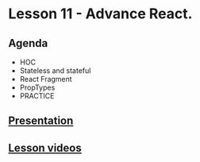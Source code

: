 # Lesson 11 - Advance React.

## Agenda
* HOC
* Stateless and stateful
* React Fragment
* PropTypes
* PRACTICE

## [Presentation](https://slides.com/aleh_lipski/deck-53ce2f)
## [Lesson videos](https://drive.google.com/file/d/1e6K2SnUA7MWJhFDXUqzfKp2O8ba6U6BS/view?usp=sharing)
